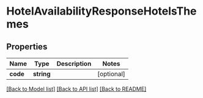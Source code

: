 # HotelAvailabilityResponseHotelsThemes

## Properties
Name | Type | Description | Notes
------------ | ------------- | ------------- | -------------
**code** | **string** |  | [optional] 

[[Back to Model list]](../../README.md#documentation-for-models) [[Back to API list]](../../README.md#documentation-for-api-endpoints) [[Back to README]](../../README.md)


